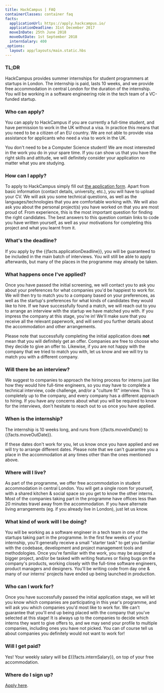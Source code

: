 ```yaml
---
title: HackCampus | FAQ
containerClasses: container faq
facts:
  applicationUrl: https://apply.hackcampus.io/
  applicationDeadline: 31st December 2017
  moveInDate: 25th June 2018
  moveOutDate: 1st September 2018
  internSalary: 400
_options:
  layout: app/layouts/main.static.hbs
---
```


### TL;DR

HackCampus provides summer internships for student programmers at startups in London. The internship is paid, lasts 10 weeks, and we provide free accommodation in central London for the duration of the internship. You will be working in a software engineering role in the tech team of a VC-funded startup.

### Who can apply?

You can apply to HackCampus if you are currently a full-time student, and have permission to work in the UK without a visa. In practice this means that you need to be a citizen of an EU country. We are not able to provide visa assistance for applicants who need a visa to work in the UK.

You don't need to be a Computer Science student! We are most interested in the work you do in your spare time. If you can show us that you have the right skills and attitude, we will definitely consider your application no matter what you are studying.

### How can I apply?

To apply to HackCampus simply fill out [the application form]({{facts.applicationUrl}}). Apart from basic information (contact details, university, etc.), you will have to upload your CV. We will ask you some technical questions, as well as the languages/technologies that you are comfortable working with. We will also ask you about the personal project(s) you have worked on that you are most proud of. From experience, this is the most important question for finding the right candidates. The best answers to this question contain links to code you have written yourself, as well as your motivations for completing this project and what you learnt from it.

### What's the deadline?

If you apply by the {{facts.applicationDeadline}}, you will be guaranteed to be included in the main batch of interviews. You will still be able to apply afterwards, but many of the places in the programme may already be taken.

### What happens once I've applied?

Once you have passed the initial screening, we will contact you to ask you about your preferences for what companies you'd be happiest to work for. We will then try to match you to a company based on your preferences, as well as the startup's preferences for what kinds of candidates they would like to hire. If we have successfully found a match, we will reach out to you to arrange an interview with the startup we have matched you with. If you impress the company at this stage, you're in! We'll make sure that you receive all the relevant paperwork, and will send you further details about the accommodation and other arrangements.

Please note that successfully completing the initial application does **not** mean that you will definitely get an offer. Companies are free to choose who they decide to give an offer to. Likewise, if you are not happy with the company that we tried to match you with, let us know and we will try to match you with a different company.

### Will there be an interview?

We suggest to companies to approach the hiring process for interns just like how they would hire full-time engineers, so you may have to complete a technical interview, code challenge, and/or a "culture fit" interview. This is completely up to the company, and every company has a different approach to hiring. If you have any concerns about what you will be required to know for the interviews, don't hesitate to reach out to us once you have applied.

### When is the internship?

The internship is 10 weeks long, and runs from {{facts.moveInDate}} to {{facts.moveOutDate}}.

If these dates don't work for you, let us know once you have applied and we will try to arrange different dates. Please note that we can't guarantee you a place in the accommodation at any times other than the ones mentioned above.

### Where will I live?

As part of the programme, we offer free accommodation in student accommodation in central London. You will get a single room for yourself, with a shared kitchen & social space so you get to know the other interns. Most of the companies taking part in the programme have offices less than 20 minutes travel away from the accommodation.
If you have alternate living arrangements (eg. if you already live in London), just let us know.

### What kind of work will I be doing?

You will be working as a software engineer in a tech team in one of the startups taking part in the programme. In the first few weeks of your internship, you'll generally receive a small "starter task" to get you familiar with the codebase, development and project management tools and methodologies. Once you're familiar with the work, you may be assigned a bigger project, and/or be tasked with writing features or fixing bugs on the company's products, working closely with the full-time software engineers, product managers and designers. You'll be writing code from day one & many of our interns' projects have ended up being launched in production.

### Who can I work for?

Once you have successfully passed the initial application stage, we will let you know which companies are participating in this year's programme, and will ask you which companies you'd most like to work for.
We can't guarantee that you'll end up being placed with the company that you've selected at this stage!
It is always up to the companies to decide which interns they want to give offers to, and we may send your profile to multiple companies, including ones you have not picked. You can of course tell us about companies you definitely would not want to work for!

### Will I get paid?

Yes! Your weekly salary will be £{{facts.internSalary}}, on top of your free accommodation.

### Where do I sign up?

[Apply here]({{facts.applicationUrl}}).
